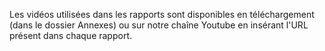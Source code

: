 Les vidéos utilisées dans les rapports sont disponibles en téléchargement (dans le dossier Annexes) 
ou sur notre chaîne Youtube en insérant l'URL présent dans chaque rapport.
